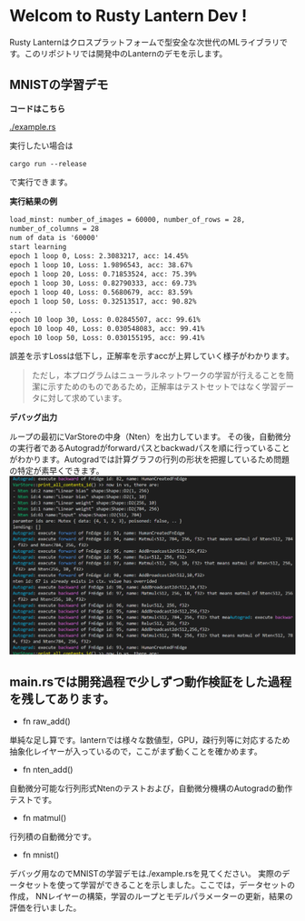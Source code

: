 
# Welcom to Rusty Lantern Dev !

Rusty Lanternはクロスプラットフォームで型安全な次世代のMLライブラリです。このリポジトリでは開発中のLanternのデモを示します。


## MNISTの学習デモ

**コードはこちら**

[./example.rs](./src/example.rs)

実行したい場合は
```
cargo run --release
```
で実行できます。

**実行結果の例**
```
load_minst: number_of_images = 60000, number_of_rows = 28, number_of_columns = 28
num of data is '60000'
start learning
epoch 1 loop 0, Loss: 2.3083217, acc: 14.45%
epoch 1 loop 10, Loss: 1.9896543, acc: 38.67%
epoch 1 loop 20, Loss: 0.71853524, acc: 75.39%
epoch 1 loop 30, Loss: 0.82790333, acc: 69.73%
epoch 1 loop 40, Loss: 0.5680679, acc: 83.59%
epoch 1 loop 50, Loss: 0.32513517, acc: 90.82%
...
epoch 10 loop 30, Loss: 0.02845507, acc: 99.61%
epoch 10 loop 40, Loss: 0.030548083, acc: 99.41%
epoch 10 loop 50, Loss: 0.030155195, acc: 99.41%
```
誤差を示すLossは低下し，正解率を示すaccが上昇していく様子がわかります。
>ただし，本プログラムはニューラルネットワークの学習が行えることを簡潔に示すためのものであるため，正解率はテストセットではなく学習データに対して求めています。

**デバッグ出力**

ループの最初にVarStoreの中身（Nten）を出力しています。
その後，自動微分の実行者であるAutogradがforwardパスとbackwadパスを順に行っていることがわかります。Autogradでは計算グラフの行列の形状を把握しているため問題の特定が素早くできます。
![lantern debug](./lantern_debug_image.png)


## main.rsでは開発過程で少しずつ動作検証をした過程を残してあります。

- fn raw_add()

単純な足し算です。lanternでは様々な数値型，GPU，疎行列等に対応するため
抽象化レイヤーが入っているので，ここがまず動くことを確かめます。

- fn nten_add()

自動微分可能な行列形式Ntenのテストおよび，自動微分機構のAutogradの動作テストです。

- fn matmul()

行列積の自動微分です。

- fn mnist()

デバッグ用なのでMNISTの学習デモは./example.rsを見てください。
実際のデータセットを使って学習ができることを示しました。ここでは，データセットの作成，
NNレイヤーの構築，学習のループとモデルパラメーターの更新，結果の評価を行いました。